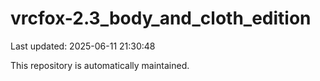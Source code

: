 # vrcfox-2.3_body_and_cloth_edition

Last updated: 2025-06-11 21:30:48

This repository is automatically maintained.
